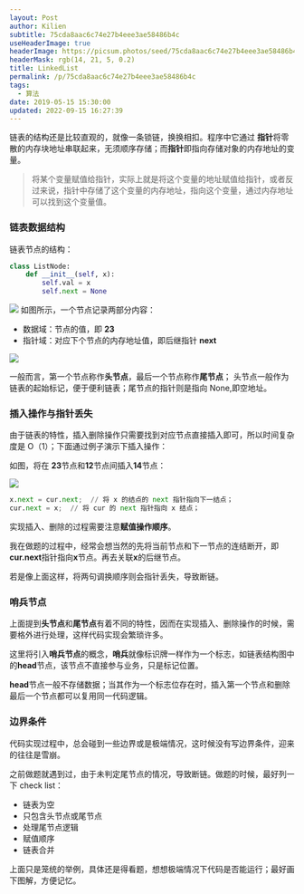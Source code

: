 ```yaml
---
layout: Post
author: Kilien
subtitle: 75cda8aac6c74e27b4eee3ae58486b4c
useHeaderImage: true
headerImage: https://picsum.photos/seed/75cda8aac6c74e27b4eee3ae58486b4c/1920/1080
headerMask: rgb(14, 21, 5, 0.2)
title: LinkedList
permalink: /p/75cda8aac6c74e27b4eee3ae58486b4c
tags:
  - 算法
date: 2019-05-15 15:30:00
updated: 2022-09-15 16:27:39
---
```


链表的结构还是比较直观的，就像一条锁链，换换相扣。程序中它通过
**指针**将零散的内存块地址串联起来，无须顺序存储；而**指针**即指向存储对象的内存地址的变量。

> 将某个变量赋值给指针，实际上就是将这个变量的地址赋值给指针，或者反过来说，指针中存储了这个变量的内存地址，指向这个变量，通过内存地址可以找到这个变量值。

### 链表数据结构

链表节点的结构：

```Python
class ListNode:
    def __init__(self, x):
        self.val = x
        self.next = None
```

![](https://cdn.jsdelivr.net/gh/KiLien/Pics/Algm/linkedlist.png)
如图所示，一个节点记录两部分内容：

- 数据域：节点的值，即 **23**
- 指针域：对应下个节点的内存地址值，即后继指针 **next**

![](https://cdn.jsdelivr.net/gh/KiLien/Pics/Algm/reLinkedList.png)

一般而言，第一个节点称作**头节点**，最后一个节点称作**尾节点**；
头节点一般作为链表的起始标记，便于便利链表；尾节点的指针则是指向 None,即空地址。

### 插入操作与指针丢失

由于链表的特性，插入删除操作只需要找到对应节点直接插入即可，所以时间复杂度是 O（1）；下面通过例子演示下插入操作：

如图，将在 **23**节点和**12**节点间插入**14**节点：

![](https://cdn.jsdelivr.net/gh/KiLien/Pics/Algm/linkedlist2.png)

```Python
x.next = cur.next;  // 将 x 的结点的 next 指针指向下一结点；
cur.next = x;  // 将 cur 的 next 指针指向 x 结点；
```

实现插入、删除的过程需要注意**赋值操作顺序**。

我在做题的过程中，经常会想当然的先将当前节点和下一节点的连结断开，即**cur.next**指针指向**x**节点。再去关联**x**的后继节点。

若是像上面这样，将两句调换顺序则会指针丢失，导致断链。

### 哨兵节点

上面提到**头节点**和**尾节点**有着不同的特性，因而在实现插入、删除操作的时候，需要格外进行处理，这样代码实现会繁琐许多。

这里将引入**哨兵节点**的概念，**哨兵**就像标识牌一样作为一个标志，如链表结构图中的**head**节点，该节点不直接参与业务，只是标记位置。

**head**节点一般不存储数据；当其作为一个标志位存在时，插入第一个节点和删除最后一个节点都可以复用同一代码逻辑。

### 边界条件

代码实现过程中，总会碰到一些边界或是极端情况，这时候没有写边界条件，迎来的往往是雪崩。

之前做题就遇到过，由于未判定尾节点的情况，导致断链。做题的时候，最好列一下 check list：

- 链表为空
- 只包含头节点或尾节点
- 处理尾节点逻辑
- 赋值顺序
- 链表合并

上面只是笼统的举例，具体还是得看题，想想极端情况下代码是否能运行；最好画下图解，方便记忆。

